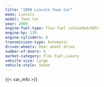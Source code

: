 ```yaml
---
title: "2009 Lincoln Town Car"
make: Lincoln
model: Town Car
year: 2009
engine-fuel-type: flex-fuel (unleaded/E85)
engine-hp: 239
engine-cylinders: 8
transmission-type: Automatic
driven-wheels: Rear wheel drive
number-of-doors: 4
market-category: Flex Fuel,Luxury
vehicle-size: Large
vehicle-style: Sedan
---
```


{{< car_info >}}
